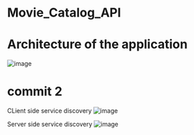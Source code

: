 # Movie_Catalog_API
# Architecture of the application
![image](https://github.com/OussamaAdaoumoum/Movie_Catalog_API/assets/94638773/61ec2a83-e875-4576-9f5a-2bd448a608a4)

# commit 2
CLient side service discovery 
![image](https://github.com/OussamaAdaoumoum/Movie_Catalog_API/assets/94638773/6b80d2a6-23ef-4cc2-8311-9e8bed4070cc)

Server side service discovery 
![image](https://github.com/OussamaAdaoumoum/Movie_Catalog_API/assets/94638773/1aaaa5d0-89b3-4cdb-a190-5490933a5f1e)
